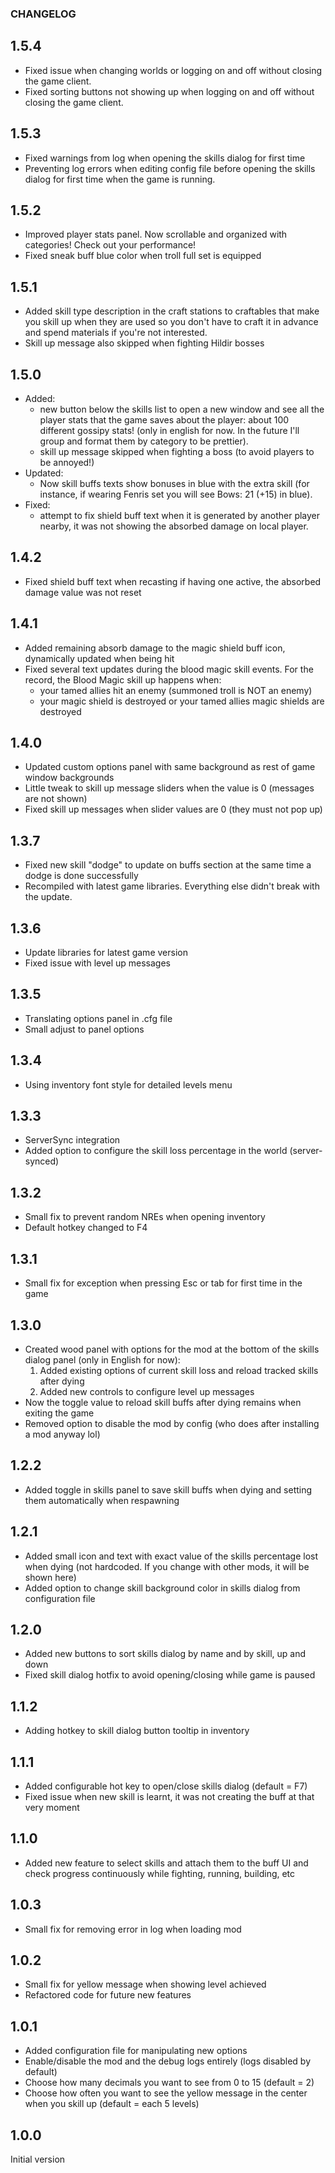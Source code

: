 ### CHANGELOG

## 1.5.4

* Fixed issue when changing worlds or logging on and off without closing the game client.
* Fixed sorting buttons not showing up when logging on and off without closing the game client.

## 1.5.3

* Fixed warnings from log when opening the skills dialog for first time
* Preventing log errors when editing config file before opening the skills dialog for first time when the game is running.

## 1.5.2

* Improved player stats panel. Now scrollable and organized with categories! Check out your performance!
* Fixed sneak buff blue color when troll full set is equipped

## 1.5.1

* Added skill type description in the craft stations to craftables that make you skill up when they are used so you don't have to craft it in advance and spend materials if you're not interested.
* Skill up message also skipped when fighting Hildir bosses

## 1.5.0

* Added:
  * new button below the skills list to open a new window and see all the player stats that the game saves about the player: about 100 different gossipy stats! (only in english for now. In the future I'll group and format them by category to be prettier).
  * skill up message skipped when fighting a boss (to avoid players to be annoyed!)
* Updated:
  * Now skill buffs texts show bonuses in blue with the extra skill (for instance, if wearing Fenris set you will see Bows: 21 (+15) in blue).
* Fixed:
  * attempt to fix shield buff text when it is generated by another player nearby, it was not showing the absorbed damage on local player.

## 1.4.2

* Fixed shield buff text when recasting if having one active, the absorbed damage value was not reset

## 1.4.1

* Added remaining absorb damage to the magic shield buff icon, dynamically updated when being hit
* Fixed several text updates during the blood magic skill events. For the record, the Blood Magic skill up happens when:
  * your tamed allies hit an enemy (summoned troll is NOT an enemy)
  * your magic shield is destroyed or your tamed allies magic shields are destroyed

## 1.4.0

* Updated custom options panel with same background as rest of game window backgrounds
* Little tweak to skill up message sliders when the value is 0 (messages are not shown)
* Fixed skill up messages when slider values are 0 (they must not pop up)

## 1.3.7

* Fixed new skill "dodge" to update on buffs section at the same time a dodge is done successfully
* Recompiled with latest game libraries. Everything else didn't break with the update.

## 1.3.6

* Update libraries for latest game version
* Fixed issue with level up messages

## 1.3.5

* Translating options panel in .cfg file
* Small adjust to panel options

## 1.3.4

* Using inventory font style for detailed levels menu

## 1.3.3

* ServerSync integration
* Added option to configure the skill loss percentage in the world (server-synced)

## 1.3.2

* Small fix to prevent random NREs when opening inventory
* Default hotkey changed to F4

## 1.3.1

* Small fix for exception when pressing Esc or tab for first time in the game

## 1.3.0

* Created wood panel with options for the mod at the bottom of the skills dialog panel (only in English for now):
	1) Added existing options of current skill loss and reload tracked skills after dying
	2) Added new controls to configure level up messages
* Now the toggle value to reload skill buffs after dying remains when exiting the game
* Removed option to disable the mod by config (who does after installing a mod anyway lol)

## 1.2.2

* Added toggle in skills panel to save skill buffs when dying and setting them automatically when respawning

## 1.2.1

* Added small icon and text with exact value of the skills percentage lost when dying (not hardcoded. If you change with other mods, it will be shown here)
* Added option to change skill background color in skills dialog from configuration file

## 1.2.0

* Added new buttons to sort skills dialog by name and by skill, up and down
* Fixed skill dialog hotfix to avoid opening/closing while game is paused

## 1.1.2

* Adding hotkey to skill dialog button tooltip in inventory

## 1.1.1

* Added configurable hot key to open/close skills dialog (default = F7)
* Fixed issue when new skill is learnt, it was not creating the buff at that very moment

## 1.1.0

* Added new feature to select skills and attach them to the buff UI and check progress continuously while fighting, running, building, etc

## 1.0.3

* Small fix for removing error in log when loading mod

## 1.0.2

* Small fix for yellow message when showing level achieved
* Refactored code for future new features

## 1.0.1

* Added configuration file for manipulating new options
* Enable/disable the mod and the debug logs entirely (logs disabled by default)
* Choose how many decimals you want to see from 0 to 15 (default = 2)
* Choose how often you want to see the yellow message in the center when you skill up (default = each 5 levels)

## 1.0.0

Initial version